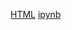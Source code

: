 [HTML](https://github.com/Olga-Agafonova-21/Practicum_project/blob/main/project_1/Исследование%20эффективности%20работы%20сервиса%20Яндекс%20Афиша.html)
[ipynb](https://github.com/Olga-Agafonova-21/Practicum_project/blob/main/project_1/Исследование%20эффективности%20работы%20сервиса%20Яндекс%20Афиша.ipynb)
